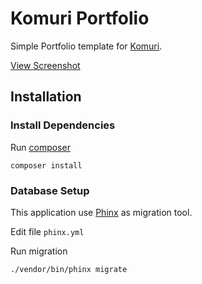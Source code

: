 # Komuri Portfolio

Simple Portfolio template for [Komuri](http://komuri.co.id "Komuri website").

[View Screenshot](https://bitbucket.org/mul14/komuri-portfolio/raw/048a383cb6278eabc86e0a918d47f6b08ad7090f/screenshot.png)

## Installation

### Install Dependencies

Run [composer](http://getcomposer.org "Composer website")

`composer install`

### Database Setup

This application use [Phinx](http://phinx.org/) as migration tool.

Edit file `phinx.yml`

Run migration

`./vendor/bin/phinx migrate`